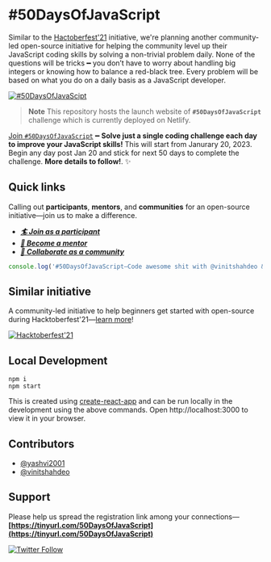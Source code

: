 # #50DaysOfJavaScript

Similar to the [Hactoberfest'21](https://vinitshahdeo.dev/hacktoberfest-2021) initiative, we're planning another community-led open-source initiative for helping the community level up their JavaScript coding skills by solving a non-trivial problem daily. None of the questions will be tricks ━ you don’t have to worry about handling big integers or knowing how to balance a red-black tree. Every problem will be based on what you do on a daily basis as a JavaScript developer.

[![#50DaysOfJavaScipt](https://badgen.net/badge/%23/50DaysOfJavaScript?&scale=1.3)](https://tinyurl.com/50DaysOfJavaScript)

> **Note** This repository hosts the launch website of **`#50DaysOfJavaScript`** challenge which is currently deployed on Netlify.

[Join `#50DaysOfJavaScript`](https://tinyurl.com/50DaysOfJavaScript) ━ **Solve just a single coding challenge each day to improve your JavaScript skills!** This will start from Janurary 20, 2023. Begin any day post Jan 20 and stick for next 50 days to complete the challenge. **More details to follow!**. ✨

## Quick links

Calling out **participants**, **mentors**, and **communities** for an open-source initiative—join us to make a difference.

- ***[🏄 Join as a participant](https://forms.gle/83ZKpF4S5VEqNG6P8)***
- ***[🍿 Become a mentor](https://forms.gle/zGHWps1t7heYbcrP7)***
- ***[🚀 Collaborate as a community](https://forms.gle/oQAFMDofBtjeawhp8)***


```javascript
console.log('#50DaysOfJavaScript—Code awesome shit with @vinitshahdeo & friends!');
```

## Similar initiative

A community-led initiative to help beginners get started with open-source during Hacktoberfest'21—[learn more](https://vinitshahdeo.dev/hacktoberfest-2021)!

[![Hacktoberfest'21](https://github-readme-stats.vercel.app/api/pin/?username=vinitshahdeo&repo=Hacktoberfest2021&theme=nord)](https://github.com/vinitshahdeo/Hacktoberfest2021)

## Local Development

```terminal
npm i
npm start
```

This is created using [create-react-app](create-react-app) and can be run locally in the development using the above commands. Open http://localhost:3000 to view it in your browser.

## Contributors

- [@yashvi2001](https://github.com/yashvi2001)
- [@vinitshahdeo](https://github.com/vinitshahdeo)


## Support

Please help us spread the registration link among your connections—**[https://tinyurl.com/50DaysOfJavaScript](https://tinyurl.com/50DaysOfJavaScript)**

[![Twitter Follow](https://img.shields.io/twitter/follow/Vinit_Shahdeo?style=social)](https://twitter.com/Vinit_Shahdeo)
